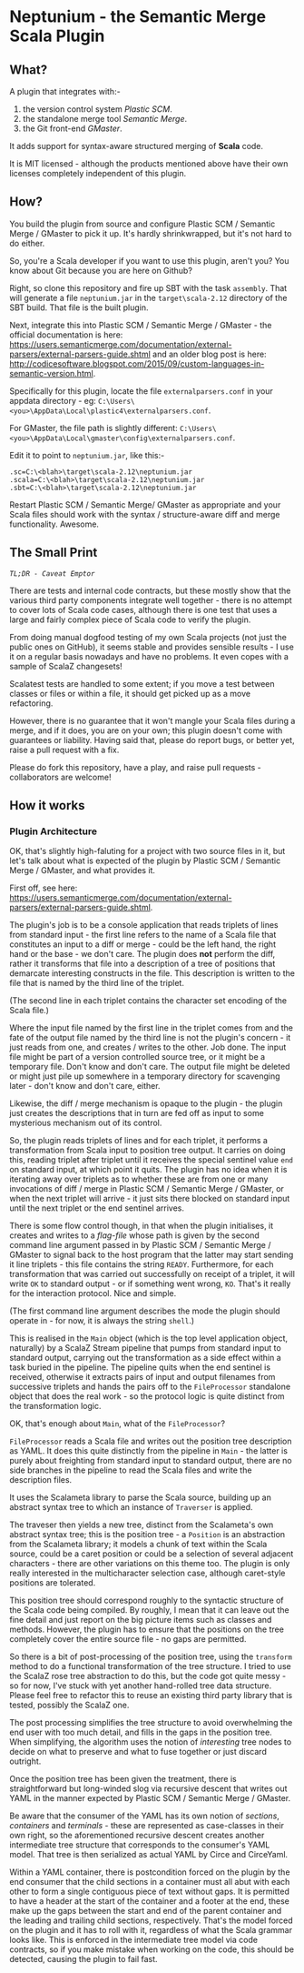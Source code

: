 # Neptunium - the Semantic Merge Scala Plugin
## What?

A plugin that integrates with:-
 1. the version control system *Plastic SCM*.
 1. the standalone merge tool *Semantic Merge*.
 1. the Git front-end *GMaster*.

It adds support for syntax-aware structured merging of **Scala** code.

It is MIT licensed - although the products mentioned above have their own licenses completely independent of this plugin.

## How?

You build the plugin from source and configure Plastic SCM / Semantic Merge / GMaster to pick it up. It's hardly shrinkwrapped, but it's not hard to do either.

So, you're a Scala developer if you want to use this plugin, aren't you? You know about Git because you are here on Github?

Right, so clone this repository and fire up SBT with the task `assembly`. That will generate a file `neptunium.jar` in the `target\scala-2.12` directory of the SBT build. That file is the built plugin.

Next, integrate this into Plastic SCM / Semantic Merge / GMaster - the official documentation is here: https://users.semanticmerge.com/documentation/external-parsers/external-parsers-guide.shtml and an older blog post is here: http://codicesoftware.blogspot.com/2015/09/custom-languages-in-semantic-version.html.

Specifically for this plugin, locate the file `externalparsers.conf` in your appdata directory - eg: `C:\Users\<you>\AppData\Local\plastic4\externalparsers.conf`.

For GMaster, the file path is slightly different: `C:\Users\<you>\AppData\Local\gmaster\config\externalparsers.conf`.

Edit it to point to `neptunium.jar`, like this:-

~~~~
.sc=C:\<blah>\target\scala-2.12\neptunium.jar
.scala=C:\<blah>\target\scala-2.12\neptunium.jar
.sbt=C:\<blah>\target\scala-2.12\neptunium.jar
~~~~

Restart Plastic SCM / Semantic Merge/ GMaster as appropriate and your Scala files should work with the syntax / structure-aware diff and merge functionality. Awesome.
 
## The Small Print

*`TL;DR - Caveat Emptor`*

There are tests and internal code contracts, but these mostly show that the various third party components integrate well together - there is no attempt to cover lots of Scala code cases, although there is one test that uses a large and fairly complex piece of Scala code to verify the plugin.

From doing manual dogfood testing of my own Scala projects (not just the public ones on GitHub), it seems stable and provides sensible results - I use it on a regular basis nowadays and have no problems. It even copes with a sample of ScalaZ changesets!

Scalatest tests are handled to some extent; if you move a test between classes or files or within a file, it should get picked up as a move refactoring.

However, there is no guarantee that it won't mangle your Scala files during a merge, and if it does, you are on your own; this plugin doesn't come with guarantees or liability. Having said that, please do report bugs, or better yet, raise a pull request with a fix.

Please do fork this repository, have a play, and raise pull requests - collaborators are welcome!

## How it works

### Plugin Architecture ####

OK, that's slightly high-faluting for a project with two source files in it, but let's talk about what is expected of the plugin by Plastic SCM / Semantic Merge / GMaster, and what provides it.

First off, see here: https://users.semanticmerge.com/documentation/external-parsers/external-parsers-guide.shtml.

The plugin's job is to be a console application that reads triplets of lines from standard input - the first line refers to the name of a Scala file that constitutes an input to a diff or merge - could be the left hand, the right hand or the base - we don't care. The plugin does **not** perform the diff, rather it transforms that file into a description of a tree of positions that demarcate interesting constructs in the file. This description is written to the file that is named by the third line of the triplet.

(The second line in each triplet contains the character set encoding of the Scala file.)

Where the input file named by the first line in the triplet comes from and the fate of the output file named by the third line is not the plugin's concern - it just reads from one, and creates / writes to the other. Job done. The input file might be part of a version controlled source tree, or it might be a temporary file. Don't know and don't care. The output file might be deleted or might just pile up somewhere in a temporary directory for scavenging later - don't know and don't care, either.

Likewise, the diff / merge mechanism is opaque to the plugin - the plugin just creates the descriptions that in turn are fed off as input to some mysterious mechanism out of its control.

So, the plugin reads triplets of lines and for each triplet, it performs a transformation from Scala input to position tree output. It carries on doing this, reading triplet after triplet until it receives the special sentinel value `end` on standard input, at which point it quits. The plugin has no idea when it is iterating away over triplets as to whether these are from one or many invocations of diff / merge in Plastic SCM / Semantic Merge / GMaster, or when the next triplet will arrive - it just sits there blocked on standard input until the next triplet or the end sentinel arrives.

There is some flow control though, in that when the plugin initialises, it creates and writes to a *flag-file* whose path is given by the second command line argument passed in by Plastic SCM / Semantic Merge / GMaster to signal back to the host program that the latter may start sending it line triplets - this file contains the string `READY`. Furthermore, for each transformation that was carried out successfully on receipt of a triplet, it will write `OK` to standard output - or if something went wrong, `KO`. That's it really for the interaction protocol. Nice and simple.

(The first command line argument describes the mode the plugin should operate in - for now, it is always the string `shell`.)

This is realised in the `Main` object (which is the top level application object, naturally) by a ScalaZ Stream pipeline that pumps from standard input to standard output, carrying out the transformation as a side effect within a task buried in the pipeline. The pipeline quits when the end sentinel is received, otherwise it extracts pairs of input and output filenames from successive triplets and hands the pairs off to the `FileProcessor` standalone object that does the real work - so the protocol logic is quite distinct from the transformation logic.


OK, that's enough about `Main`, what of the `FileProcessor`?

`FileProcessor` reads a Scala file and writes out the position tree description as YAML. It does this quite distinctly from the pipeline in `Main` - the latter is purely about freighting from standard input to standard output, there are no side branches in the pipeline to read the Scala files and write the description files.

It uses the Scalameta library to parse the Scala source, building up an abstract syntax tree to which an instance of `Traverser` is applied.

The traveser then yields a new tree, distinct from the Scalameta's own abstract syntax tree; this is the position tree - a `Position` is an abstraction from the Scalameta library; it models a chunk of text within the Scala source, could be a caret position or could be a selection of several adjacent characters - there are other variations on this theme too. The plugin is only really interested in the multicharacter selection case, although caret-style positions are tolerated.

This position tree should correspond roughly to the syntactic structure of the Scala code being compiled. By roughly, I mean that it can leave out the fine detail and just report on the big picture items such as classes and methods. However, the plugin has to ensure that the positions on the tree completely cover the entire source file - no gaps are permitted.

So there is a bit of post-processing of the position tree, using the `transform` method to do a functional transformation of the tree structure. I tried to use the ScalaZ rose tree abstraction to do this, but the code got quite messy - so for now, I've stuck with yet another hand-rolled tree data structure. Please feel free to refactor this to reuse an existing third party library that is tested, possibly the ScalaZ one.

The post processing simplifies the tree structure to avoid overwhelming the end user with too much detail, and fills in the gaps in the position tree. When simplifying, the algorithm uses the notion of *interesting* tree nodes to decide on what to preserve and what to fuse together or just discard outright.

Once the position tree has been given the treatment, there is straightforward but long-winded slog via recursive descent that writes out YAML in the manner expected by Plastic SCM / Semantic Merge / GMaster.

Be aware that the consumer of the YAML has its own notion of *sections*, *containers* and *terminals* - these are represented as case-classes in their own right, so the aforementioned recursive descent creates another intermediate tree structure that corresponds to the consumer's YAML model. That tree is then serialized as actual YAML by Circe and CirceYaml.

Within a YAML container, there is postcondition forced on the plugin by the end consumer that the child sections in a container must all abut with each other to form a single contiguous piece of text without gaps. It is permitted to have a header at the start of the container and a footer at the end, these make up the gaps between the start and end of the parent container and the leading and trailing child sections, respectively. That's the model forced on the plugin and it has to roll with it, regardless of what the Scala grammar looks like. This is enforced in the intermediate tree model via code contracts, so if you make mistake when working on the code, this should be detected, causing the plugin to fail fast.
